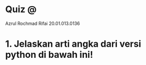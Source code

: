 # Quiz @
Azrul Rochmad Rifai
20.01.013.0136


# 1. Jelaskan arti angka dari versi python di bawah ini!
       
